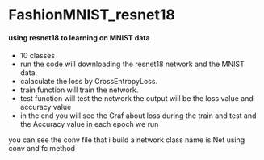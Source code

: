 # FashionMNIST_resnet18
#### using resnet18 to learning on MNIST data 
 - 10 classes 
 - run the code will downloading the resnet18 network and the MNIST data.  
 - calaculate the loss by CrossEntropyLoss.  
 - train function will train the network.
 - test function will test the network the output will be the loss value and accuracy value
 - in the end you will see the Graf about loss during the train and test 
    and the Accuracy value in each epoch we run 

you can see the conv file that i build a network 
class name is Net using conv and fc method 
